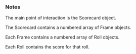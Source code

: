 ### Notes

The main point of interaction is the Scorecard object.

The Scorecard contains a numbered array of Frame objects.

Each Frame contains a numbered array of Roll objects.

Each Roll contains the score for that roll.
